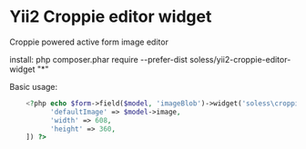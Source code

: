 # Yii2 Croppie editor widget

Croppie powered active form image editor

install: php composer.phar require --prefer-dist soless/yii2-croppie-editor-widget "*"

Basic usage:
```php
    <?php echo $form->field($model, 'imageBlob')->widget('soless\croppieeditor\CroppieEditorWidget', [
	      'defaultImage' => $model->image,
	      'width' => 608,
	      'height' => 360,
    ]) ?>
```
